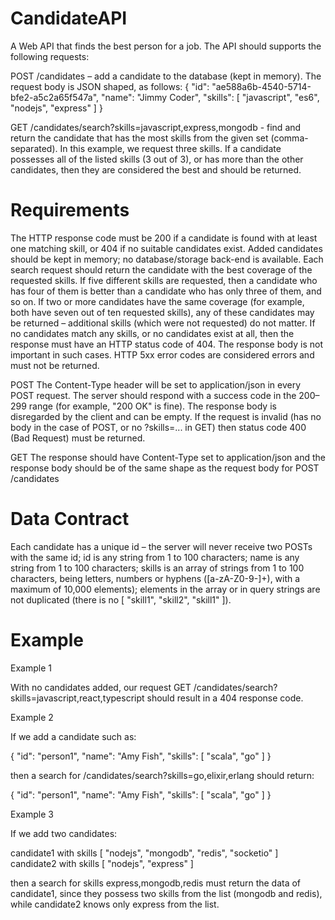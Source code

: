 # CandidateAPI

A Web API that finds the best person for a job. The API should supports the following requests:

POST /candidates – add a candidate to the database (kept in memory). The request body is JSON shaped, as follows:
{
  "id": "ae588a6b-4540-5714-bfe2-a5c2a65f547a",
  "name": "Jimmy Coder",
  "skills": [ "javascript", "es6", "nodejs", "express" ]
}

GET /candidates/search?skills=javascript,express,mongodb - find and return the candidate that has the most skills from the given set (comma-separated). In this example, we request three skills. If a candidate possesses all of the listed skills (3 out of 3), or has more than the other candidates, then they are considered the best and should be returned.

# Requirements

The HTTP response code must be 200 if a candidate is found with at least one matching skill, or 404 if no suitable candidates exist.
Added candidates should be kept in memory; no database/storage back-end is available.
Each search request should return the candidate with the best coverage of the requested skills.
If five different skills are requested, then a candidate who has four of them is better than a candidate who has only three of them, and so on.
If two or more candidates have the same coverage (for example, both have seven out of ten requested skills), any of these candidates may be returned – additional skills (which were not requested) do not matter.
If no candidates match any skills, or no candidates exist at all, then the response must have an HTTP status code of 404. The response body is not important in such cases.
HTTP 5xx error codes are considered errors and must not be returned.

POST
The Content-Type header will be set to application/json in every POST request.
The server should respond with a success code in the 200–299 range (for example, "200 OK" is fine). The response body is disregarded by the client and can be empty.
If the request is invalid (has no body in the case of POST, or no ?skills=... in GET) then status code 400 (Bad Request) must be returned.

GET
The response should have Content-Type set to application/json and the response body should be of the same shape as the request body for POST /candidates

# Data Contract

Each candidate has a unique id – the server will never receive two POSTs with the same id;
id is any string from 1 to 100 characters;
name is any string from 1 to 100 characters;
skills is an array of strings from 1 to 100 characters, being letters, numbers or hyphens ([a-zA-Z0-9-]+), with a maximum of 10,000 elements); elements in the array or in query strings are not duplicated (there is no [ "skill1", "skill2", "skill1" ]).


# Example

Example 1

With no candidates added, our request GET /candidates/search?skills=javascript,react,typescript should result in a 404 response code.

Example 2

If we add a candidate such as:

{
  "id": "person1",
  "name": "Amy Fish",
  "skills": [ "scala", "go" ]
}

then a search for /candidates/search?skills=go,elixir,erlang should return:

{
  "id": "person1",
  "name": "Amy Fish",
  "skills": [ "scala", "go" ]
}

Example 3

If we add two candidates:

candidate1 with skills [ "nodejs", "mongodb", "redis", "socketio" ]
candidate2 with skills [ "nodejs", "express" ]

then a search for skills express,mongodb,redis must return the data of candidate1, since they possess two skills from the list (mongodb and redis), while candidate2 knows only express from the list.

